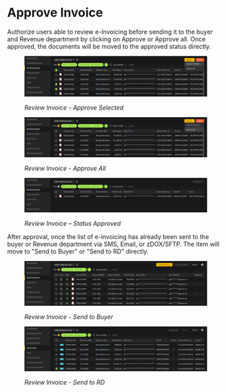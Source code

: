 # Approve Invoice

Authorize users able to review e-Invoicing before sending it to the buyer and Revenue department by clicking on Approve or Approve all. Once approved, the documents will be moved to the approved status directly.

<figure><img src="../../.gitbook/assets/image (7).png" alt=""><figcaption><p><em>Review Invoice - Approve Selected</em></p></figcaption></figure>

<figure><img src="../../.gitbook/assets/image (67).png" alt=""><figcaption><p><em>Review Invoice - Approve All</em></p></figcaption></figure>

<figure><img src="../../.gitbook/assets/image (88).png" alt=""><figcaption><p><em>Review Invoice – Status Approved</em></p></figcaption></figure>

After approval, once the list of e-invoicing has already been sent to the buyer or Revenue department via SMS, Email, or zDOX/SFTP. The item will move to "Send to Buyer" or "Send to RD" directly.

<figure><img src="../../.gitbook/assets/image (82).png" alt=""><figcaption><p><em>Review Invoice - Send to Buyer</em></p></figcaption></figure>

<figure><img src="../../.gitbook/assets/image (56).png" alt=""><figcaption><p><em>Review Invoice - Send to RD</em></p></figcaption></figure>

